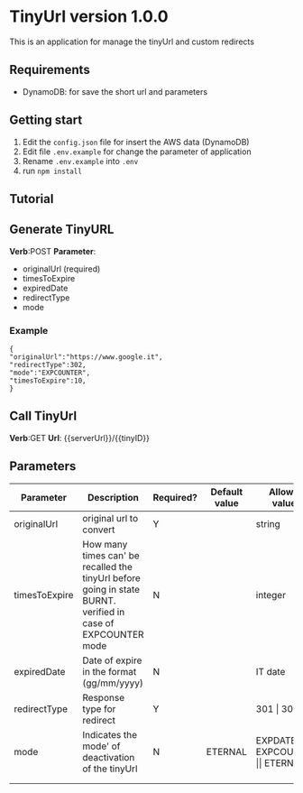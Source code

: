 # TinyUrl version 1.0.0

This is an application for manage the tinyUrl and custom redirects

## Requirements

- DynamoDB: for save the short url and parameters

## Getting start

1) Edit the ```config.json``` file for insert the AWS data (DynamoDB)
2) Edit file ```.env.example``` for change the parameter of application
3) Rename ```.env.example``` into ```.env```
4) run ```npm install```

## Tutorial

## Generate TinyURL
**Verb**​:P​OST
**Parameter**:
- originalUrl​ (required)
- timesToExpire 
- expiredDate​
- redirectType​
- mode

### Example
```
{
"originalUrl":"​https://www.google.it​",
"redirectType":302,
"mode":"EXPCOUNTER",
"timesToExpire":10,
}
```

## Call TinyUrl
**Verb**​:GET
**Url**: {{serverUrl}}/{{tinyID}}


## Parameters
| Parameter     | Description                                                                                                  | Required? | Default value | Allowed values                     |
|---------------|--------------------------------------------------------------------------------------------------------------|-----------|---------------|------------------------------------|
| originalUrl   | original url to convert                                                                                      | Y         |               | string                             |
| timesToExpire | How many times can' be recalled the tinyUrl before going in state BURNT. verified in case of EXPCOUNTER mode | N         |               | integer                            |
| expiredDate   | Date of expire in the format (gg/mm/yyyy)                                                                    | N         |               | IT date                            |
| redirectType  | Response type for redirect                                                                                   | Y         |               | 301 \| 302                         |
| mode          | Indicates the mode' of deactivation of the tinyUrl                                                           | N         | ETERNAL       | EXPDATE \| EXPCOUNTER \|\| ETERNAL |
|               |                                                                                                              |           |               |                                    |
|               |                                                                                                              |           |               |                                    |